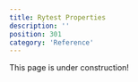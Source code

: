 ```yaml
---
title: Rytest Properties
description: ''
position: 301
category: 'Reference'
---
```


<alert type="warning">
This page is under construction!
</alert>